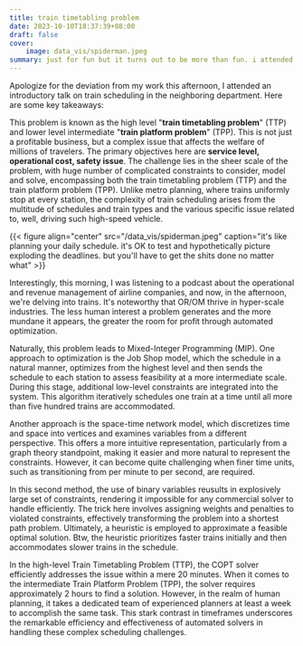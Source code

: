 ```yaml
---
title: train timetabling problem
date: 2023-10-10T18:37:39+08:00
draft: false
cover:
    image: data_vis/spiderman.jpeg
summary: just for fun but it turns out to be more than fun. i attended an introductory talk on train scheduling in the neighboring department. Here are some key takeaways
---
```


Apologize for the deviation from my work this afternoon, I attended an introductory talk on train scheduling in the neighboring department. Here are some key takeaways:

This problem is known as the high level "**train timetabling problem**" (TTP) and lower level intermediate "**train platform problem**" (TPP). This is not just a profitable business, but a complex issue that affects the welfare of millions of travelers. The primary objectives here are **service level, operational cost, safety issue**. The challenge lies in the sheer scale of the problem, with huge number of complicated constraints to consider, model and solve, encompassing both the train timetabling problem (TTP) and the train platform problem (TPP). Unlike metro planning, where trains uniformly stop at every station, the complexity of train scheduling arises from the multitude of schedules and train types and the various specific issue related to, well, driving such high-speed vehicle.

{{< figure align="center" src="/data_vis/spiderman.jpeg" caption="it's like planning your daily schedule. it's OK to test and hypothetically picture exploding the deadlines. but you'll have to get the shits done no matter what" >}}

Interestingly, this morning, I was listening to a podcast about the operational and revenue management of airline companies, and now, in the afternoon, we're delving into trains. It's noteworthy that OR/OM thrive in hyper-scale industries. The less human interest a problem generates and the more mundane it appears, the greater the room for profit through automated optimization.

Naturally, this problem leads to Mixed-Integer Programming (MIP). One approach to optimization is the Job Shop model, which the schedule in a natural manner, optimizes from the highest level and then sends the schedule to each station to assess feasibility at a more intermediate scale. During this stage, additional low-level constraints are integrated into the system. This algorithm iteratively schedules one train at a time until all more than five hundred trains are accommodated.

Another approach is the space-time network model, which discretizes time and space into vertices and examines variables from a different perspective. This offers a more intuitive representation, particularly from a graph theory standpoint, making it easier and more natural to represent the constraints. However, it can become quite challenging when finer time units, such as transitioning from per minute to per second, are required.

In this second method, the use of binary variables reusults in explosively large set of constraints, rendering it impossible for any commercial solver to handle efficiently. The trick here involves assigning weights and penalties to violated constraints, effectively transforming the problem into a shortest path problem. Ultimately, a heuristic is employed to approximate a feasible optimal solution. Btw, the heuristic prioritizes faster trains initially and then accommodates slower trains in the schedule.

In the high-level Train Timetabling Problem (TTP), the COPT solver efficiently addresses the issue within a mere 20 minutes. When it comes to the intermediate Train Platform Problem (TPP), the solver requires approximately 2 hours to find a solution. However, in the realm of human planning, it takes a dedicated team of experienced planners at least a week to accomplish the same task. This stark contrast in timeframes underscores the remarkable efficiency and effectiveness of automated solvers in handling these complex scheduling challenges.



